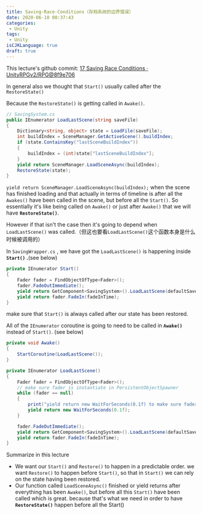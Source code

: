 ```yaml
---
title: Saving-Race-Conditions（存档系统的边界错误）
date: 2020-06-10 00:37:43
categories:
 - Unity
tags:
 - Unity
isCJKLanguage: true
draft: true
---
```


This lecture's github commit:
[17 Saving Race Conditions · UnityRPGv2/RPG@8f9e706](https://github.com/UnityRPGv2/RPG/commit/8f9e70692876f560eff2b9ab5b8fc0835074c6f8)

In general also we thought that `Start()` usually called after the `RestoreState()` 

Because the `RestoreState()` is getting called in `Awake()`. 

```csharp
// SavingSystem.cs
public IEnumerator LoadLastScene(string saveFile)
{
    Dictionary<string, object> state = LoadFile(saveFile);
    int buildIndex = SceneManager.GetActiveScene().buildIndex;
    if (state.ContainsKey("lastSceneBuildIndex"))
    {
        buildIndex = (int)state["lastSceneBuildIndex"];
    }
    yield return SceneManager.LoadSceneAsync(buildIndex);
    RestoreState(state);
}
```

`yield return SceneManager.LoadSceneAsync(buildIndex);` 
when the scene has finished loading and that actually in terms of timeline is after all the `Awakes()` have been called in the scene, but before all the `Start()`. So essentially it's like being called on `Awake()` or just after `Awake()` that we will have **`RestoreState()`**.

However if that isn't the case then it's going to depend when `LoadLastScene()` was called.（但这也要看`LoadLastScene()`这个函数本身是什么时候被调用的）

In `SavingWrapper.cs` , we have got the `LoadLastScene()` is happening inside **`Start()` .**(see below)

```csharp
private IEnumerator Start()
{
    Fader fader = FindObjectOfType<Fader>();
    fader.FadeOutImmediate();
    yield return GetComponent<SavingSystem>().LoadLastScene(defaultSaveFile);
    yield return fader.FadeIn(fadeInTime);
}
```

make sure that `Start()`  is always called after our  state has been restored. 

All of the `IEnumerator` coroutine is going to need to be called in **`Awake()`** instead of `Start()`. (see below)

```csharp
private void Awake()
{
    StartCoroutine(LoadLastScene());
}

private IEnumerator LoadLastScene()
{
    Fader fader = FindObjectOfType<Fader>();
    // make sure fader is instantiate in PersistentObjectSpawner
    while (fader == null)
    {
        print("yield return new WaitForSeconds(0.1f) to make sure fader is instantiate.");
        yield return new WaitForSeconds(0.1f);
    }

    fader.FadeOutImmediate();
    yield return GetComponent<SavingSystem>().LoadLastScene(defaultSaveFile);
    yield return fader.FadeIn(fadeInTime);
}
```

Summarize in this lecture

- We want our `Start()` and `Restore()` to happen in a predictable order. we want `Restore()` to happen before `Start()`, so that in `Start()` we can rely on the state having been restored.
- Our function called `LoadSceneAsync()` finished or yield returns after everything has been `Awake()`, but before all this `Start()` have been called which is great. because that's what we need in order to have **`RestoreState()`** happen before all the Start()